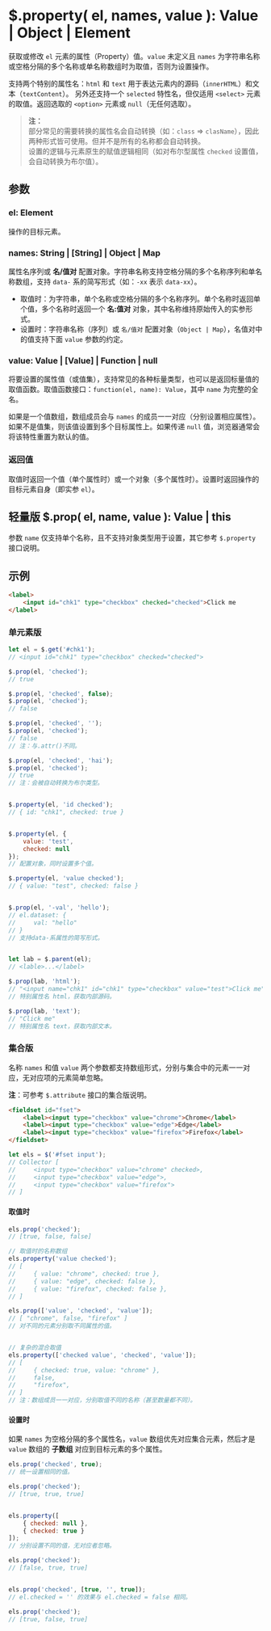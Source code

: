 # $.property( el, names, value ): Value | Object | Element

获取或修改 `el` 元素的属性（Property）值。`value` 未定义且 `names` 为字符串名称或空格分隔的多个名称或单名称数组时为取值，否则为设置操作。

支持两个特别的属性名：`html` 和 `text` 用于表达元素内的源码（`innerHTML`）和文本（`textContent`）。
另外还支持一个 `selected` 特性名，但仅适用 `<select>` 元素的取值。返回选取的 `<option>` 元素或 `null`（无任何选取）。

> **注：**<br>
> 部分常见的需要转换的属性名会自动转换（如：`class` => `clasName`），因此两种形式皆可使用。但并不是所有的名称都会自动转换。<br>
> 设置的逻辑与元素原生的赋值逻辑相同（如对布尔型属性 `checked` 设置值，会自动转换为布尔值）。<br>


## 参数

### el: Element

操作的目标元素。


### names: String | [String] | Object | Map

属性名序列或 **名/值对** 配置对象。字符串名称支持空格分隔的多个名称序列和单名称数组，支持 `data-` 系的简写形式（如：`-xx` 表示 `data-xx`）。

- 取值时：为字符串，单个名称或空格分隔的多个名称序列。单个名称时返回单个值，多个名称时返回一个 **名:值对** 对象，其中名称维持原始传入的实参形式。
- 设置时：字符串名称（序列）或 `名/值对` 配置对象（`Object | Map`），名值对中的值支持下面 `value` 参数的约定。


### value: Value | [Value] | Function | null

将要设置的属性值（或值集），支持常见的各种标量类型，也可以是返回标量值的取值函数。取值函数接口：`function(el, name): Value`，其中 `name` 为完整的全名。

如果是一个值数组，数组成员会与 `names` 的成员一一对应（分别设置相应属性）。如果不是值集，则该值设置到多个目标属性上。如果传递 `null` 值，浏览器通常会将该特性重置为默认的值。


### 返回值

取值时返回一个值（单个属性时）或一个对象（多个属性时）。设置时返回操作的目标元素自身（即实参 `el`）。


## 轻量版 $.prop( el, name, value ): Value | this

参数 `name` 仅支持单个名称，且不支持对象类型用于设置，其它参考 `$.property` 接口说明。


## 示例

```html
<label>
    <input id="chk1" type="checkbox" checked="checked">Click me
</label>
```


### 单元素版

```js
let el = $.get('#chk1');
// <input id="chk1" type="checkbox" checked="checked">

$.prop(el, 'checked');
// true

$.prop(el, 'checked', false);
$.prop(el, 'checked');
// false

$.prop(el, 'checked', '');
$.prop(el, 'checked');
// false
// 注：与.attr()不同。

$.prop(el, 'checked', 'hai');
$.prop(el, 'checked');
// true
// 注：会被自动转换为布尔类型。


$.property(el, 'id checked');
// { id: "chk1", checked: true }


$.property(el, {
    value: 'test',
    checked: null
});
// 配置对象，同时设置多个值。

$.property(el, 'value checked');
// { value: "test", checked: false }


$.prop(el, '-val', 'hello');
// el.dataset: {
//     val: "hello"
// }
// 支持data-系属性的简写形式。


let lab = $.parent(el);
// <lable>...</label>

$.prop(lab, 'html');
// "<input name="chk1" id="chk1" type="checkbox" value="test">Click me"
// 特别属性名 html，获取内部源码。

$.prop(lab, 'text');
// "Click me"
// 特别属性名 text，获取内部文本。
```


### 集合版

名称 `names` 和值 `value` 两个参数都支持数组形式，分别与集合中的元素一一对应，无对应项的元素简单忽略。

**注**：可参考 `$.attribute` 接口的集合版说明。

```html
<fieldset id="fset">
    <label><input type="checkbox" value="chrome">Chrome</label>
    <label><input type="checkbox" value="edge">Edge</label>
    <label><input type="checkbox" value="firefox">Firefox</label>
</fieldset>
```

```js
let els = $('#fset input');
// Collector [
//     <input type="checkbox" value="chrome" checked>,
//     <input type="checkbox" value="edge">,
//     <input type="checkbox" value="firefox">
// ]
```


#### 取值时

```js
els.prop('checked');
// [true, false, false]

// 取值时的名称数组
els.property('value checked');
// [
//     { value: "chrome", checked: true },
//     { value: "edge", checked: false },
//     { value: "firefox", checked: false },
// ]

els.prop(['value', 'checked', 'value']);
// [ "chrome", false, "firefox" ]
// 对不同的元素分别取不同属性的值。


// 复杂的混合取值
els.property(['checked value', 'checked', 'value']);
// [
//     { checked: true, value: "chrome" },
//     false,
//     "firefox",
// ]
// 注：数组成员一一对应，分别取值不同的名称（甚至数量都不同）。
```


#### 设置时

如果 `names` 为空格分隔的多个属性名，`value` 数组优先对应集合元素，然后才是 `value` 数组的 **子数组** 对应到目标元素的多个属性。

```js
els.prop('checked', true);
// 统一设置相同的值。

els.prop('checked');
// [true, true, true]


els.property([
    { checked: null },
    { checked: true }
]);
// 分别设置不同的值，无对应者忽略。

els.prop('checked');
// [false, true, true]


els.prop('checked', [true, '', true]);
// el.checked = '' 的效果与 el.checked = false 相同。

els.prop('checked');
// [true, false, true]
```
